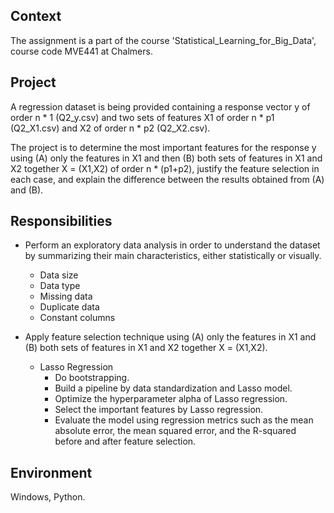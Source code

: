 ## Context
The assignment is a part of the course 'Statistical_Learning_for_Big_Data', course code MVE441 at Chalmers.

## Project
A regression dataset is being provided containing a response vector y of order n * 1 (Q2_y.csv) and two sets of features X1 of order n * p1  (Q2_X1.csv) and X2 of order n * p2 (Q2_X2.csv).

The project is to determine the most important features for the response y using (A) only the features in X1 and then (B) both sets of features in X1 and X2 together X = (X1,X2) of order n * (p1+p2), justify the feature selection in each case, and explain the difference between the results obtained from (A) and (B).

## Responsibilities
- Perform an exploratory data analysis in order to understand the dataset by summarizing their main characteristics, either statistically or visually.
  *  Data size
  *  Data type
  *  Missing data
  *  Duplicate data
  *  Constant columns
  
- Apply feature selection technique using (A) only the features in X1 and (B) both sets of features in X1 and X2 together X = (X1,X2).
  * Lasso Regression
    - Do bootstrapping.
    - Build a pipeline by data standardization and Lasso model.
    - Optimize the hyperparameter alpha of Lasso regression.
    - Select the important features by Lasso regression.
    - Evaluate the model using regression metrics such as the mean absolute error, the mean squared error, and the R-squared before and after feature selection.

## Environment
Windows, Python.

